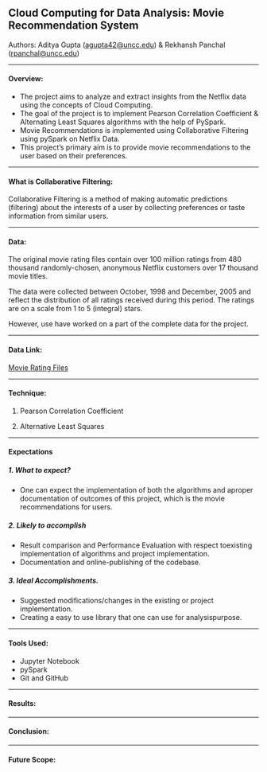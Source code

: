 ## Cloud Computing for Data Analysis: Movie Recommendation System

Authors: Aditya Gupta (agupta42@uncc.edu) & Rekhansh Panchal (rpanchal@uncc.edu)

***

#### Overview:

* The project aims to analyze and extract insights from the Netflix data using the concepts of Cloud Computing.
* The goal of the project is to implement Pearson Correlation Coefficient & Alternating Least Squares algorithms with the help of PySpark.
* Movie Recommendations is implemented using Collaborative Filtering using pySpark on Netflix Data.
* This project’s primary aim is to provide movie recommendations to the user based on their
preferences.

***
#### What is Collaborative Filtering:
Collaborative Filtering is a method of making automatic predictions (filtering) about the interests of a user by collecting preferences or taste information from similar users.

***

#### Data:
The original movie rating files contain over 100 million ratings from 480 thousand randomly-chosen, anonymous Netflix customers over 17 thousand movie titles. 

The data were collected between October, 1998 and December, 2005 and reflect the distribution of all ratings received during this period. The ratings are on a scale from 1 to 5 (integral) stars. 

However, use have worked on a part of the complete data for the project.

***

#### Data Link:
[Movie Rating Files](https://www.kaggle.com/netflix-inc/netflix-prize-data/data)

***

#### Technique:
1. Pearson Correlation Coefficient

2. Alternative Least Squares

***

#### Expectations
##### 1. What to expect?

* One ​can ​expect ​the ​implementation ​of ​both ​the ​algorithms ​and ​a ​proper documentation ​of ​outcomes ​of ​this ​project, which ​is ​the ​movie ​recommendations for ​users.

##### 2. Likely to accomplish

* Result ​comparison ​and ​Performance ​Evaluation ​with ​respect ​to ​existing implementation ​of ​algorithms ​and ​project implementation.
* Documentation ​and ​online-publishing ​of ​the ​codebase.

##### 3. Ideal Accomplishments.

* Suggested ​modifications/changes ​in ​the ​existing ​or ​project ​implementation.
* Creating ​a ​easy ​to ​use ​library ​that ​one ​can ​use ​for ​analysis ​purpose.

***

#### Tools Used:
* Jupyter Notebook
* pySpark
* Git and GitHub

***

#### Results:

***

#### Conclusion:

***

#### Future Scope:




